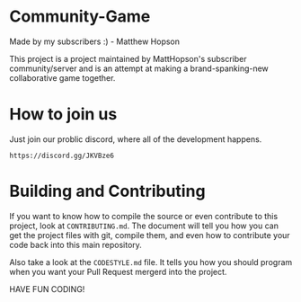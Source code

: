 # Community-Game
Made by my subscribers :) - Matthew Hopson

This project is a project maintained by MattHopson's subscriber community/server
and is an attempt at making a brand-spanking-new collaborative game together.

# How to join us

Just join our problic discord, where all of the development happens.

`https://discord.gg/JKVBze6`

# Building and Contributing

If you want to know how to compile the source or even contribute to this project,
look at `CONTRIBUTING.md`. The document will tell you how you can get the project
files with git, compile them, and even how to contribute your code back into this
main repository.

Also take a look at the `CODESTYLE.md` file. It tells you how you should program
when you want your Pull Request mergerd into the project.

HAVE FUN CODING!
